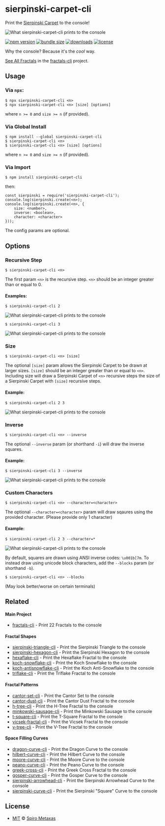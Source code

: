 # sierpinski-carpet-cli
Print the [Sierpinski Carpet](https://en.wikipedia.org/wiki/Sierpi%C5%84ski_carpet) to the console!

![What sierpinski-carpet-cli prints to the console](https://raw.githubusercontent.com/spirometaxas/sierpinski-carpet-cli/main/img/sierpinski-carpet-banner.png)

[![npm version](https://img.shields.io/npm/v/sierpinski-carpet-cli)](https://www.npmjs.com/package/sierpinski-carpet-cli)
[![bundle size](https://img.shields.io/bundlephobia/min/sierpinski-carpet-cli)](https://bundlephobia.com/package/sierpinski-carpet-cli)
[![downloads](https://img.shields.io/npm/dy/sierpinski-carpet-cli)](https://www.npmjs.com/package/sierpinski-carpet-cli)
[![license](https://img.shields.io/npm/l/sierpinski-carpet-cli)](https://github.com/spirometaxas/sierpinski-carpet-cli/blob/main/LICENSE)

Why the console?  Because it's the *cool* way.  

[See All Fractals](https://spirometaxas.com/projects/fractals-cli) in the [fractals-cli](https://www.npmjs.com/package/fractals-cli) project.

## Usage
### Via `npx`:
```
$ npx sierpinski-carpet-cli <n>
$ npx sierpinski-carpet-cli <n> [size] [options]
```
where `n >= 0` and `size >= n` (if provided).

### Via Global Install
```
$ npm install --global sierpinski-carpet-cli
$ sierpinski-carpet-cli <n>
$ sierpinski-carpet-cli <n> [size] [options]
```
where `n >= 0` and `size >= n` (if provided).

### Via Import
```
$ npm install sierpinski-carpet-cli
```
then:
```
const sierpinski = require('sierpinski-carpet-cli');
console.log(sierpinski.create(<n>);
console.log(sierpinski.create(<n>, { 
    size: <number>, 
    inverse: <boolean>, 
    character: <character> 
}));
```
The config params are optional. 

## Options
### Recursive Step  
```
$ sierpinski-carpet-cli <n>
```
The first param `<n>` is the recursive step.  `<n>` should be an integer greater than or equal to 0.

#### Examples:
```
$ sierpinski-carpet-cli 2
```
![What sierpinski-carpet-cli prints to the console](https://raw.githubusercontent.com/spirometaxas/sierpinski-carpet-cli/main/img/sierpinski-carpet-2.png)

```
$ sierpinski-carpet-cli 3
```
![What sierpinski-carpet-cli prints to the console](https://raw.githubusercontent.com/spirometaxas/sierpinski-carpet-cli/main/img/sierpinski-carpet-3.png)

### Size
```
$ sierpinski-carpet-cli <n> [size]
```
The optional `[size]` param allows the Sierpinski Carpet to be drawn at larger sizes.  `[size]` should be an integer greater than or equal to `<n>`.  Including size will draw a Sierpinski Carpet of `<n>` recursive steps the size of a Sierpinski Carpet with `[size]` recursive steps.  

#### Example:
```
$ sierpinski-carpet-cli 2 3
```
![What sierpinski-carpet-cli prints to the console](https://raw.githubusercontent.com/spirometaxas/sierpinski-carpet-cli/main/img/sierpinski-carpet-2-3.png)

### Inverse
```
$ sierpinski-carpet-cli <n> --inverse
```
The optional `--inverse` param (or shorthand `-i`) will draw the inverse squares.  

#### Example:
```
$ sierpinski-carpet-cli 3 --inverse
```
![What sierpinski-carpet-cli prints to the console](https://raw.githubusercontent.com/spirometaxas/sierpinski-carpet-cli/main/img/sierpinski-carpet-3-inverse.png)

### Custom Characters
```
$ sierpinski-carpet-cli <n> --character=<character>
```
The optional `--character=<character>` param will draw sqaures using the provided character.  (Please provide only 1 character)  

#### Example:
```
$ sierpinski-carpet-cli 2 3 --character=*
```
![What sierpinski-carpet-cli prints to the console](https://raw.githubusercontent.com/spirometaxas/sierpinski-carpet-cli/main/img/sierpinski-carpet-2-3-character.png)

By default, squares are drawn using ANSI inverse codes: `\u001b[7m`.  To instead draw using unicode block characters, add the `--blocks` param (or shorthand `-b`).
```
$ sierpinski-carpet-cli <n> --blocks
```
(May look better/worse on certain terminals)

## Related

#### Main Project
- [fractals-cli](https://www.npmjs.com/package/fractals-cli) - Print 22 Fractals to the console

#### Fractal Shapes
- [sierpinski-triangle-cli](https://www.npmjs.com/package/sierpinski-triangle-cli) - Print the Sierpinski Triangle to the console
- [sierpinski-hexagon-cli](https://www.npmjs.com/package/sierpinski-hexagon-cli) - Print the Sierpinski Hexagon to the console
- [hexaflake-cli](https://www.npmjs.com/package/hexaflake-cli) - Print the Hexaflake Fractal to the console
- [koch-snowflake-cli](https://www.npmjs.com/package/koch-snowflake-cli) - Print the Koch Snowflake to the console
- [koch-antisnowflake-cli](https://www.npmjs.com/package/koch-antisnowflake-cli) - Print the Koch Anti-Snowflake to the console
- [triflake-cli](https://www.npmjs.com/package/triflake-cli) - Print the Triflake Fractal to the console

#### Fractal Patterns
- [cantor-set-cli](https://www.npmjs.com/package/cantor-set-cli) - Print the Cantor Set to the console
- [cantor-dust-cli](https://www.npmjs.com/package/cantor-dust-cli) - Print the Cantor Dust Fractal to the console
- [h-tree-cli](https://www.npmjs.com/package/h-tree-cli) - Print the H-Tree Fractal to the console
- [minkowski-sausage-cli](https://www.npmjs.com/package/minkowski-sausage-cli) - Print the Minkowski Sausage to the console
- [t-square-cli](https://www.npmjs.com/package/t-square-cli) - Print the T-Square Fractal to the console
- [vicsek-fractal-cli](https://www.npmjs.com/package/vicsek-fractal-cli) - Print the Vicsek Fractal to the console
- [v-tree-cli](https://www.npmjs.com/package/v-tree-cli) - Print the V-Tree Fractal to the console

#### Space Filling Curves
- [dragon-curve-cli](https://www.npmjs.com/package/dragon-curve-cli) - Print the Dragon Curve to the console
- [hilbert-curve-cli](https://www.npmjs.com/package/hilbert-curve-cli) - Print the Hilbert Curve to the console
- [moore-curve-cli](https://www.npmjs.com/package/moore-curve-cli) - Print the Moore Curve to the console
- [peano-curve-cli](https://www.npmjs.com/package/peano-curve-cli) - Print the Peano Curve to the console
- [greek-cross-cli](https://www.npmjs.com/package/greek-cross-cli) - Print the Greek Cross Fractal to the console
- [gosper-curve-cli](https://www.npmjs.com/package/gosper-curve-cli) - Print the Gosper Curve to the console
- [sierpinski-arrowhead-cli](https://www.npmjs.com/package/sierpinski-arrowhead-cli) - Print the Sierpinski Arrowhead Curve to the console
- [sierpinski-curve-cli](https://www.npmjs.com/package/sierpinski-curve-cli) - Print the Sierpinski "Square" Curve to the console

## License
- [MIT](https://github.com/spirometaxas/sierpinski-carpet-cli/blob/main/LICENSE) &copy; [Spiro Metaxas](https://spirometaxas.com)
